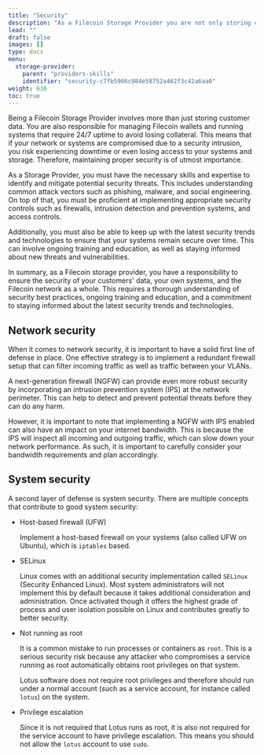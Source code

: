 ```yaml
---
title: "Security"
description: "As a Filecoin Storage Provider you are not only storing customer data, you are also storing Filecoin wallets and running systems that require 24/7 uptime."
lead: ""
draft: false
images: []
type: docs
menu:
  storage-provider:
    parent: "providers-skills"
    identifier: "security-c7fb5906c984e58752a462f3c42a6aa0"
weight: 630
toc: true
---
```


Being a Filecoin Storage Provider involves more than just storing customer data. You are also responsible for managing Filecoin wallets and running systems that require 24/7 uptime to avoid losing collateral. This means that if your network or systems are compromised due to a security intrusion, you risk experiencing downtime or even losing access to your systems and storage. Therefore, maintaining proper security is of utmost importance.

As a Storage Provider, you must have the necessary skills and expertise to identify and mitigate potential security threats. This includes understanding common attack vectors such as phishing, malware, and social engineering. On top of that, you must be proficient at implementing appropriate security controls such as firewalls, intrusion detection and prevention systems, and access controls.

Additionally, you must also be able to keep up with the latest security trends and technologies to ensure that your systems remain secure over time. This can involve ongoing training and education, as well as staying informed about new threats and vulnerabilities.

In summary, as a Filecoin storage provider, you have a responsibility to ensure the security of your customers' data, your own systems, and the Filecoin network as a whole. This requires a thorough understanding of security best practices, ongoing training and education, and a commitment to staying informed about the latest security trends and technologies.

## Network security

When it comes to network security, it is important to have a solid first line of defense in place. One effective strategy is to implement a redundant firewall setup that can filter incoming traffic as well as traffic between your VLANs.

A next-generation firewall (NGFW) can provide even more robust security by incorporating an intrusion prevention system (IPS) at the network perimeter. This can help to detect and prevent potential threats before they can do any harm.

However, it is important to note that implementing a NGFW with IPS enabled can also have an impact on your internet bandwidth. This is because the IPS will inspect all incoming and outgoing traffic, which can slow down your network performance. As such, it is important to carefully consider your bandwidth requirements and plan accordingly.

## System security

A second layer of defense is system security. There are multiple concepts that contribute to good system security:

- Host-based firewall (UFW)

  Implement a host-based firewall on your systems (also called UFW on Ubuntu), which is `iptables` based.

- SELinux

  Linux comes with an additional security implementation called `SELinux` (Security Enhanced Linux). Most system administrators will not implement this by default because it takes additional consideration and administration. Once activated though it offers the highest grade of process and user isolation possible on Linux and contributes greatly to better security.

- Not running as root

  It is a common mistake to run processes or containers as `root`. This is a serious security risk because any attacker who compromises a service running as root automatically obtains root privileges on that system.
  
  Lotus software does not require root privileges and therefore should run under a normal account (such as a service account, for instance called `lotus`) on the system.

- Privilege escalation

  Since it is not required that Lotus runs as root, it is also not required for the service account to have privilege escalation. This means you should not allow the `lotus` account to use `sudo`.
